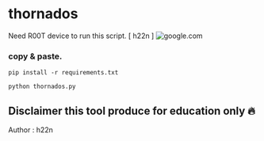 # thornados
Need R00T device to run this script. [ h22n ]
![google.com](https://image.cdn2.seaart.ai/static/cd9d939d8710232fcf2398802dc3e210/1706893531227/2c14406b28ec5178b7e9c56c4926d78b.jpeg)

### copy & paste.
```
pip install -r requirements.txt
```

```
python thornados.py
```
## Disclaimer this tool produce for education only 🔥

Author : <h22n>h22n<h22n/>
